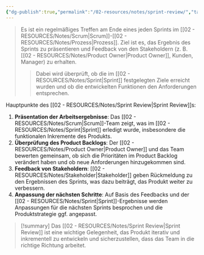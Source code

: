 ```yaml
---
{"dg-publish":true,"permalink":"/02-resources/notes/sprint-review/","tags":["projektmanagement/vorgehensmodell/agile"],"noteIcon":"","updated":"2025-08-26T16:35:07.653+02:00"}
---
```


>Es ist ein regelmäßiges Treffen am Ende eines jeden Sprints im [[02 - RESOURCES/Notes/Scrum\|Scrum]]-[[02 - RESOURCES/Notes/Prozess\|Prozess]]. Ziel ist es, das Ergebnis des Sprints zu präsentieren und Feedback von den Stakeholdern (z. B. [[02 - RESOURCES/Notes/Product Owner\|Product Owner]], Kunden, Manager) zu erhalten. 
>>Dabei wird überprüft, ob die im [[02 - RESOURCES/Notes/Sprint\|Sprint]] festgelegten Ziele erreicht wurden und ob die entwickelten Funktionen den Anforderungen entsprechen.

Hauptpunkte des [[02 - RESOURCES/Notes/Sprint Review\|Sprint Review]]s:

1. **Präsentation der Arbeitsergebnisse**: Das [[02 - RESOURCES/Notes/Scrum\|Scrum]]-Team zeigt, was im [[02 - RESOURCES/Notes/Sprint\|Sprint]] erledigt wurde, insbesondere die funktionalen Inkremente des Produkts.
2. **Überprüfung des Product Backlogs**: Der [[02 - RESOURCES/Notes/Product Owner\|Product Owner]] und das Team bewerten gemeinsam, ob sich die Prioritäten im Product Backlog verändert haben und ob neue Anforderungen hinzugekommen sind.
3. **Feedback von Stakeholdern**: [[02 - RESOURCES/Notes/Stakeholder\|Stakeholder]] geben Rückmeldung zu den Ergebnissen des Sprints, was dazu beiträgt, das Produkt weiter zu verbessern.
4. **Anpassung der nächsten Schritte**: Auf Basis des Feedbacks und der [[02 - RESOURCES/Notes/Sprint\|Sprint]]-Ergebnisse werden Anpassungen für die nächsten Sprints besprochen und die Produktstrategie ggf. angepasst.

>[!summary] 
>Das [[02 - RESOURCES/Notes/Sprint Review\|Sprint Review]] ist eine wichtige Gelegenheit, das Produkt iterativ und inkrementell zu entwickeln und sicherzustellen, dass das Team in die richtige Richtung arbeitet.